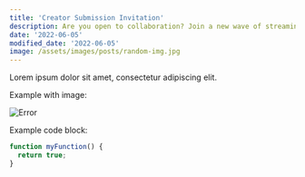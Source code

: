 ```yaml
---
title: 'Creator Submission Invitation'
description: Are you open to collaboration? Join a new wave of streaming content generation.
date: '2022-06-05'
modified_date: '2022-06-05'
image: /assets/images/posts/random-img.jpg
---
```


Lorem ipsum dolor sit amet, consectetur adipiscing elit.

Example with image:

![Error](@@baseUrl@@/assets/images/posts/error.png)

Example code block:

```js
function myFunction() {
  return true;
}
```
